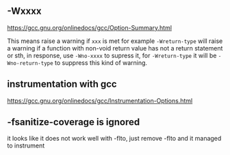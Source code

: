 ## -Wxxxx

https://gcc.gnu.org/onlinedocs/gcc/Option-Summary.html

This means raise a warning if `xxx` is met
for example `-Wreturn-type` will raise a warning if a function with non-void return value has not a return statement or sth, in response, use `-Wno-xxxx` to supress it, for `-Wreturn-type` it will be `-Wno-return-type` to suppress this kind of warning.

## instrumentation with gcc
https://gcc.gnu.org/onlinedocs/gcc/Instrumentation-Options.html

## -fsanitize-coverage is ignored
it looks like it does not work well with -flto, just remove -flto and it managed to instrument
